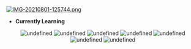 [![IMG-20210801-125744.png](https://i.postimg.cc/J0wsB4BK/IMG-20210801-125744.png)](https://postimg.cc/zbjzsN7R)

* **Currently Learning**

<p align="center">
<img alt="undefined" src="https://img.shields.io/badge/docker-white?style=for-the-badge"></a>
<img alt="undefined" src="https://img.shields.io/badge/python-white?style=for-the-badge"></a>
<img alt="undefined" src="https://img.shields.io/badge/java-white?style=for-the-badge"></a>
<img alt="undefined" src="https://img.shields.io/badge/html-white?style=for-the-badge"></a>
<img alt="undefined" src="https://img.shields.io/badge/css-white?style=for-the-badge"></a>
<img alt="undefined" src="https://img.shields.io/badge/js-white?style=for-the-badge"></a>
<img alt="undefined" src="https://img.shields.io/badge/c++-white?style=for-the-badge"></a>
